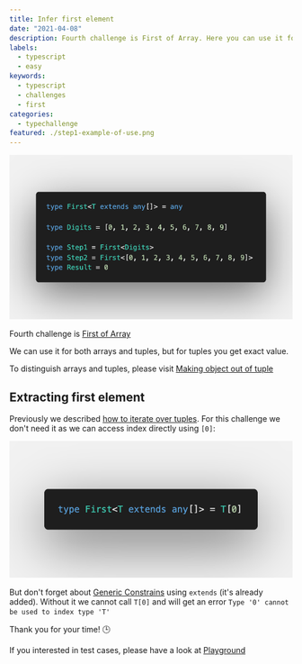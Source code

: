 ```yaml
---
title: Infer first element
date: "2021-04-08"
description: Fourth challenge is First of Array. Here you can use it for tuples and arrays. But for tuples you get exact value.
labels:
  - typescript
  - easy
keywords:
  - typescript
  - challenges
  - first
categories:
  - typechallenge
featured: ./step1-example-of-use.png
---
```


![Example of First use](./step1-example-of-use.png)

Fourth challenge is [First of Array](https://github.com/type-challenges/type-challenges/blob/master/questions/14-easy-first/README.md)

We can use it for both arrays and tuples, but for tuples you get exact value.

To distinguish arrays and tuples, please visit [Making object out of tuple](/2021-04-07-making-object-out-of-tuple/#an-array-or-a-tuple)

## Extracting first element

Previously we described [how to iterate over tuples](/2021-04-07-making-object-out-of-tuple/#iteration-over-tuple). For this challenge we don't need it as we can access index directly using `[0]`:

![Solution](./step2-solution.png)

But don't forget about [Generic Constrains](https://www.typescriptlang.org/docs/handbook/2/generics.html#generic-constraints) using `extends` (it's already added). Without it we cannot call `T[0]` and will get an error `Type '0' cannot be used to index type 'T'`

Thank you for your time! 🕒

If you interested in test cases, please have a look at [Playground](https://www.typescriptlang.org/play?#code/PQKgUABBCMAsEFoIDECWAnAzgFwgewDMIBBddAQwE9JEE76aAjSkgO2wAs9WXkBXCAAoAAuXYE+ASggBiAKblMLGeTJUaNGVogBFPnJypuGqAEkAtgAcANnPNz2EchADmDuelQBjCAAM0WNgAPAAqAHy+EJzkuNjkANYGTqwkaiy+IZFiACYQ6HLYfOismBCo2ADkpQQYOBBytvbsVVGUlnIAdCYoeOj1AB7kVrbdvmPYmDTYbXJOZNAQALwQANoV5BUANBAVjFs7XhUAulMzc+gATEurAMzbF9vQJ1Cn7RAcCtkLywE4QaroaBhCDAYADdpebByXLYPAQRizdYVV6zD7kbJXH61YIAi7A0HguSQ6FROEIiA3GhjXzdYEANVQcgA7vgUgBxcoACT4jAAXO9sNhLJheaCJl4OB0AFaYDq9FzAOBgEDAMBq0AQAD62p1up1EAAmngihAAMJ4bKzTkeWZ6u3aiAqtXTN6-YIhAZQ1jZUpiSgrI7A5YhFYABhO6pAWvteogIQMuFNiiSMdjTtQVl6uAA3hAAKIARz45Gs2zz-QhuAAvhACOg8OYdsIXXIEBKS7ZWG5MMA+NhUNZMMiwC2IF5k6VlisaOXK0FC8XrEE3UEVncIA8YIHtjcwmFNjOK0TgguS8vsavBNJFsDoBd17nyPycJ4uxAq9uhNfb-e9weoLOx7zkWZ4rgG+4QKwcgAG4eH+h5zqeS5gXw3pyDUUHZJ+qGWhh0J7mAEaRtGqYOvw6CcB4EAAMpQsKJGkY6qqgDQwLURwqizJQxp9JgeDWH2RglPyHCCsKorAOKkoynK6AKnAwBiJgTIeKxEAMsyEB8QJ-bcCKApCiKYqYBK0qyvKiqwMA2mCXpakALK9LMpocdYnbdiJYlGZJJnSeZcnKqqYBAA)
